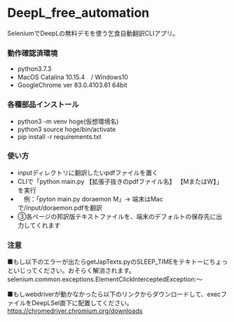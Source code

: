 # DeepL_free_automation
SeleniumでDeepLの無料デモを使う乞食自動翻訳CLIアプリ。

### 動作確認済環境
- python3.7.3
- MacOS Catalina 10.15.4　/ Windows10
- GoogleChrome ver 83.0.4103.61 64bit

### 各種部品インストール
- python3 -m venv hoge(仮想環境名)
- python3 source hoge/bin/activate
- pip install -r requirements.txt

### 使い方
- inputディレクトリに翻訳したいpdfファイルを置く
- CLIで「python main.py 【拡張子抜きのpdfファイル名】 【MまたはW】」を実行
- 　例：「pyton main.py doraemon M」→ 端末はMacで/input/doraemon.pdfを翻訳
- ③各ページの邦訳版テキストファイルを、端末のデフォルトの保存先に出力してくれます

### 注意
■もし以下のエラーが出たらgetJapTexts.pyのSLEEP_TIMEをテキトーにちょっといじってください。おそらく解消されます。
selenium.common.exceptions.ElementClickInterceptedException:〜

■もしwebdriverが動かなかったら以下のリンクからダウンロードして、execファイルをDeepLSel直下に配置してください。
https://chromedriver.chromium.org/downloads
